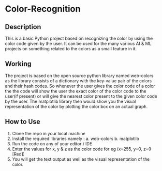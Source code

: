 # Color-Recognition

## Description
This is a basic Python project based on recognizing the color by using the color code given by the user. It can be used for the many various AI & ML projects on something related to the colors as a small feature in it.

## Working 
The project is based on the open source python library named web-colors as the library consists of a dictionary with the key-value pair of the colors and their hash codes.
So whenever the user gives the color code of a color the the code will show the user the exact color of the color code to the user(if present) or will give the nearest color present to the given color code by the user.
The matplotlib library then would show you the visual representation of the color by plotting the color box on an actual graph.

## How to Use
1. Clone the repo in your local machine
2. Install the required libraries namely :
    a. web-colors
    b. matplotlib
3. Run the code on any of your editor / IDE
4. Enter the values for x, y & z as the color code for eg (x=255, y=0, z=0 [Red])
5. You will get the text output as well as the visual representation of the color.